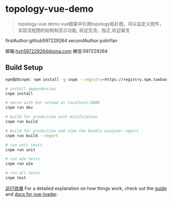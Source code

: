 # topology-vue-demo

> topology-vue demo
vue框架中引用topology拓扑图，可以自定义控件，实现流程图的绘制和显示功能,
欢迎交流、指正,欢迎留言

firstAuthor:github597229264
secondAuthor:yulinYan

邮箱:hxh597229264@sina.com
微信:597229264  

## Build Setup

``` bash
npm指向cnpm: npm install -g cnpm --registry=https://registry.npm.taobao.org

# install dependencies
cnpm install

# serve with hot reload at localhost:8080
cnpm run dev

# build for production with minification
cnpm run build

# build for production and view the bundle analyzer report
cnpm run build --report

# run unit tests
cnpm run unit

# run e2e tests
cnpm run e2e

# run all tests
cnpm test
```

[运行效果](https://github597229264.github.io/topology-vue-demo/./dist/index.html)
For a detailed explanation on how things work, check out the [guide](http://vuejs-templates.github.io/webpack/) and [docs for vue-loader](http://vuejs.github.io/vue-loader).
